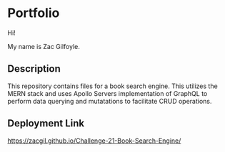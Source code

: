 # Portfolio
Hi!

My name is Zac Gilfoyle.

## Description
This repository contains files for a book search engine. This utilizes the MERN stack and uses Apollo Servers implementation of GraphQL to perform data querying and mutatations to facilitate CRUD operations. 

## Deployment Link
https://zacgil.github.io/Challenge-21-Book-Search-Engine/
